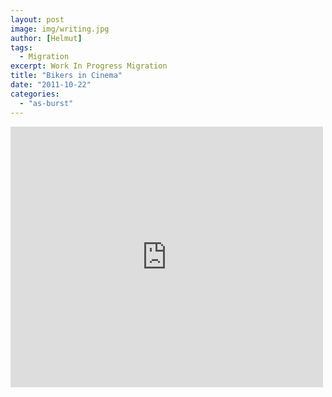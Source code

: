 ```yaml
---
layout: post
image: img/writing.jpg
author: [Helmut]
tags:
  - Migration
excerpt: Work In Progress Migration
title: "Bikers in Cinema"
date: "2011-10-22"
categories: 
  - "as-burst"
---
```


<iframe src="http://www.youtube.com/embed/RS3iB47nQ6E?wmode=transparent" allowfullscreen frameborder="0" height="417" width="500"></iframe>
